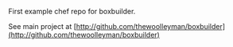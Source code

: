 First example chef repo for boxbuilder.

See main project at [http://github.com/thewoolleyman/boxbuilder](http://github.com/thewoolleyman/boxbuilder)